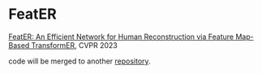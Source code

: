 # FeatER

[FeatER: An Efficient Network for Human Reconstruction via Feature Map-Based TransformER](https://arxiv.org/abs/2205.15448), CVPR 2023

code will be merged to another [repository](https://github.com/zczcwh/POTTER/tree/main/human_mesh_recovery).

